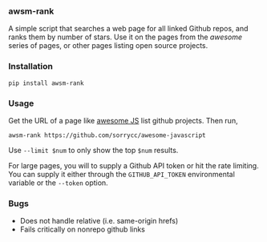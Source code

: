 ### awsm-rank

A simple script that searches a web page for all linked Github repos, and ranks them by number of stars. Use it on the pages from the *awesome* series of pages, or other pages listing open source projects.

### Installation 

```
pip install awsm-rank
```

### Usage

Get the URL of a page like [awesome JS](https://github.com/sorrycc/awesome-javascript) list github projects. Then run,

```
awsm-rank https://github.com/sorrycc/awesome-javascript
```

Use `--limit $num` to only show the top `$num` results.

For large pages, you will to supply a Github API token or hit the rate limiting. You can supply it either through the `GITHUB_API_TOKEN` environmental variable or the  `--token` option.


### Bugs

- Does not handle relative (i.e. same-origin hrefs)
- Fails critically on nonrepo github links

